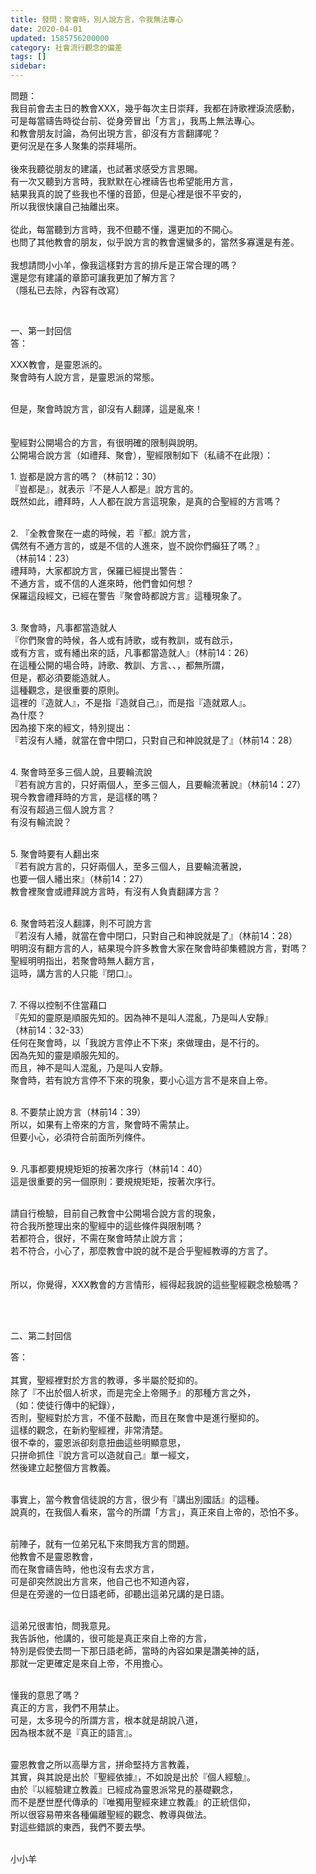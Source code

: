 ```yaml
---
title: 發問：聚會時，別人說方言，令我無法專心
date: 2020-04-01
updated: 1585756200000
category: 社會流行觀念的偏差
tags: []
sidebar: 
---
```


<p>問題：<br/>
我目前會去主日的教會XXX，幾乎每次主日崇拜，我都在詩歌裡淚流感動，<br/>
可是每當禱告時從台前、從身旁冒出「方言」，我馬上無法專心。<br/>
和教會朋友討論，為何出現方言，卻沒有方言翻譯呢？<br/>
更何況是在多人聚集的崇拜場所。<br/>
 <br/>
後來我聽從朋友的建議，也試著求感受方言恩賜。<br/>
有一次又聽到方言時，我默默在心裡禱告也希望能用方言，<br/>
結果我真的說了些我也不懂的音節，但是心裡是很不平安的，<br/>
所以我很快讓自己抽離出來。<br/>
 <br/>
從此，每當聽到方言時，我不但聽不懂，還更加的不開心。<br/>
也問了其他教會的朋友，似乎說方言的教會還蠻多的，當然多寡還是有差。<br/>
 <br/>
我想請問小小羊，像我這樣對方言的排斥是正常合理的嗎？<br/>
還是您有建議的章節可讓我更加了解方言？<br/>
（隱私已去除，內容有改寫）</p>
<p> </p>
<p>一、第一封回信<br/>
答：</p>
<p>XXX教會，是靈恩派的。<br/>
聚會時有人說方言，是靈恩派的常態。<br/>
 </p>
<p>但是，聚會時說方言，卻沒有人翻譯，這是亂來！<br/>
 <br/>
 <br/>
聖經對公開場合的方言，有很明確的限制與說明。<br/>
公開場合說方言（如禮拜、聚會），聖經限制如下（私禱不在此限）：</p>
<p>1. 豈都是說方言的嗎？（林前12：30）<br/>
『豈都是』，就表示『不是人人都是』說方言的。<br/>
既然如此，禮拜時，人人都在說方言這現象，是真的合聖經的方言嗎？</p>
<p><br/>
2. 『全教會聚在一處的時候，若『都』說方言，<br/>
偶然有不通方言的，或是不信的人進來，豈不說你們癲狂了嗎？』<br/>
（林前14：23）<br/>
禮拜時，大家都說方言，保羅已經提出警告：<br/>
不通方言，或不信的人進來時，他們會如何想？<br/>
保羅這段經文，已經在警告『聚會時都說方言』這種現象了。</p>
<p><br/>
3. 聚會時，凡事都當造就人<br/>
『你們聚會的時候，各人或有詩歌，或有教訓，或有啟示，<br/>
或有方言，或有繙出來的話，凡事都當造就人』（林前14：26）<br/>
在這種公開的場合時，詩歌、教訓、方言、、，都無所謂，<br/>
但是，都必須要能造就人。<br/>
這種觀念，是很重要的原則。<br/>
這裡的『造就人』，不是指『造就自己』，而是指『造就眾人』。<br/>
為什麼？<br/>
因為接下來的經文，特別提出：<br/>
『若沒有人繙，就當在會中閉口，只對自己和神說就是了』（林前14：28）</p>
<p><br/>
4. 聚會時至多三個人說，且要輪流說<br/>
『若有說方言的，只好兩個人，至多三個人，且要輪流著說』（林前14：27）<br/>
現今教會禮拜時的方言，是這樣的嗎？<br/>
有沒有超過三個人說方言？<br/>
有沒有輪流說？</p>
<p><br/>
5. 聚會時要有人翻出來<br/>
『若有說方言的，只好兩個人，至多三個人，且要輪流著說，<br/>
也要一個人繙出來』（林前14：27）<br/>
教會裡聚會或禮拜說方言時，有沒有人負責翻譯方言？</p>
<p><br/>
6. 聚會時若沒人翻譯，則不可說方言<br/>
『若沒有人繙，就當在會中閉口，只對自己和神說就是了』（林前14：28）<br/>
明明沒有翻方言的人，結果現今許多教會大家在聚會時卻集體說方言，對嗎？<br/>
聖經明明指出，若聚會時無人翻方言，<br/>
這時，講方言的人只能『閉口』。</p>
<p><br/>
7. 不得以控制不住當藉口<br/>
『先知的靈原是順服先知的。因為神不是叫人混亂，乃是叫人安靜』<br/>
（林前14：32-33）<br/>
任何在聚會時，以「我說方言停止不下來」來做理由，是不行的。<br/>
因為先知的靈是順服先知的。<br/>
而且，神不是叫人混亂，乃是叫人安靜。<br/>
聚會時，若有說方言停不下來的現象，要小心這方言不是來自上帝。</p>
<p><br/>
8. 不要禁止說方言（林前14：39）<br/>
所以，如果有上帝來的方言，聚會時不需禁止。<br/>
但要小心，必須符合前面所列條件。</p>
<p><br/>
9. 凡事都要規規矩矩的按著次序行（林前14：40）<br/>
這是很重要的另一個原則：要規規矩矩，按著次序行。</p>
<p><br/>
請自行檢驗，目前自己教會中公開場合說方言的現象，<br/>
符合我所整理出來的聖經中的這些條件與限制嗎？<br/>
若都符合，很好，不需在聚會時禁止說方言；<br/>
若不符合，小心了，那麼教會中說的就不是合乎聖經教導的方言了。<br/>
 <br/>
 <br/>
所以，你覺得，XXX教會的方言情形，經得起我說的這些聖經觀念檢驗嗎？</p>
<p> </p>
<p><br/>
二、第二封回信</p>
<p>答：<br/>
 <br/>
其實，聖經裡對於方言的教導，多半屬於貶抑的。<br/>
除了『不出於個人祈求，而是完全上帝賜予』的那種方言之外，<br/>
（如：使徒行傳中的紀錄），<br/>
否則，聖經對於方言，不僅不鼓勵，而且在聚會中是進行壓抑的。<br/>
這樣的觀念，在新約聖經裡，非常清楚。<br/>
很不幸的，靈恩派卻刻意扭曲這些明顯意思，<br/>
只拼命抓住『說方言可以造就自己』單一經文，<br/>
然後建立起整個方言教義。<br/>
 </p>
<p>事實上，當今教會信徒說的方言，很少有『講出別國話』的這種。<br/>
說真的，在我個人看來，當今的所謂「方言」，真正來自上帝的，恐怕不多。<br/>
 </p>
<p>前陣子，就有一位弟兄私下來問我方言的問題。<br/>
他教會不是靈恩教會，<br/>
而在聚會禱告時，他也沒有去求方言，<br/>
可是卻突然說出方言來，他自己也不知道內容，<br/>
但是在旁邊的一位日語老師，卻聽出這弟兄講的是日語。</p>
<p><br/>
這弟兄很害怕，問我意見。<br/>
我告訴他，他講的，很可能是真正來自上帝的方言，<br/>
特別是假使去問一下那日語老師，當時的內容如果是讚美神的話，<br/>
那就一定更確定是來自上帝，不用擔心。</p>
<p> <br/>
懂我的意思了嗎？<br/>
真正的方言，我們不用禁止。<br/>
可是，太多現今的所謂方言，根本就是胡說八道，<br/>
因為根本就不是『真正的語言』。<br/>
 </p>
<p>靈恩教會之所以高舉方言，拼命堅持方言教義，<br/>
其實，與其說是出於『聖經依據』，不如說是出於『個人經驗』。<br/>
由於『以經驗建立教義』已經成為靈恩派常見的基礎觀念，<br/>
而不是歷世歷代傳承的『唯獨用聖經來建立教義』的正統信仰，<br/>
所以很容易帶來各種偏離聖經的觀念、教導與做法。<br/>
對這些錯誤的東西，我們不要去學。<br/>
 </p>
<p>小小羊</p>
